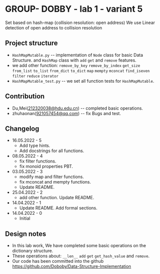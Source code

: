 # GROUP- DOBBY - lab 1 - variant 5

Set based on hash-map (collision resolution: open address)
We use Linear detection of open address to collision resolution

## Project structure

- `HashMapMutable.py` -- implementation of `Node` class for basic Data Structure.
   and `HashMap` class with `add` `get` and `remove` features.
- we add other function: `remove_by_key` `remove_by_index` `get_size`
  `from_list` `to_list` `from_dict` `to_dict` `map` `mempty` `mconcat`
  `find_iseven` `filter` `reduce` `iterator`
- `HashMapMutable_test.py` -- we set all function tests for `HashMapMutable`.

## Contribution

- Du,Mei(212320038@hdu.edu.cn) -- completed basic operations.
- zhuhaonan(921057454@qq.com) -- fix Bugs and test.

## Changelog

- 16.05.2022 - 5
  - Add type hints.
  - Add docstrings for all functions.
- 08.05.2022 - 4
  - fix filter functions.
  - fix monoid properties PBT.
- 03.05.2022 - 3
  - modify map and filter functions.
  - fix mconcat and mempty functions.
  - Update README.
- 25.04.2022 - 2
  - add other function. Update README.
- 14.04.2022 - 1
  - Update README. Add formal sections.
- 14.04.2022 - 0
  - Initial

## Design notes

- In this lab work, We have completed some basic operations on the dictionary structure.
- These operations about: `__len__` `add` `get` `get_hash_value` and `remove`.
- Our code has been committed into the github <https://github.com/Doboby/Data-Structure-Implementation>
